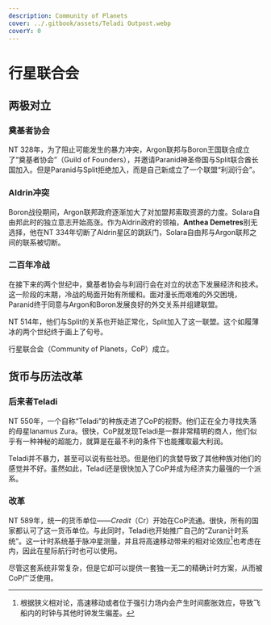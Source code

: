 ```yaml
---
description: Community of Planets
cover: ../.gitbook/assets/Teladi Outpost.webp
coverY: 0
---
```


# 行星联合会

## 两极对立

### 奠基者协会

NT 328年，为了阻止可能发生的暴力冲突，Argon联邦与Boron王国联合成立了“奠基者协会”（Guild of Founders），并邀请Paranid神圣帝国与Split联合酋长国加入。但是Paranid与Split拒绝加入，而是自己新成立了一个联盟“利润行会”。

### Aldrin冲突

Boron战役期间，Argon联邦政府逐渐加大了对加盟邦索取资源的力度。Solara自由邦此时的独立意志开始高涨。作为Aldrin政府的领袖，**Anthea Demetres**别无选择，他在NT 334年切断了Aldrin星区的跳跃门，Solara自由邦与Argon联邦之间的联系被切断。

### 二百年冷战

在接下来的两个世纪中，奠基者协会与利润行会在对立的状态下发展经济和技术。这一阶段的末期，冷战的局面开始有所缓和。面对漫长而艰难的外交困境，Paranid终于同意与Argon和Boron发展良好的外交关系并组建联盟。

NT 514年，他们与Split的关系也开始正常化，Split加入了这一联盟。这个如履薄冰的两个世纪终于画上了句号。

行星联合会（Community of Planets，CoP）成立。

## 货币与历法改革

### 后来者Teladi

NT 550年，一个自称“Teladi”的种族走进了CoP的视野。他们正在全力寻找失落的母星Ianamus Zura。很快，CoP就发现Teladi是一群非常精明的商人，他们似乎有一种神秘的超能力，就算是在最不利的条件下也能攫取最大利润。

Teladi并不暴力，甚至可以说有些社恐。但是他们的贪婪导致了其他种族对他们的感觉并不好。虽然如此，Teladi还是很快加入了CoP并成为经济实力最强的一个派系。

### 改革

NT 589年，统一的货币单位——_Credit_（Cr）开始在CoP流通。很快，所有的国家都认可了这一货币单位。与此同时，Teladi也开始推广自己的“Zuran计时系统”。这一计时系统基于脉冲星测量，并且将高速移动带来的相对论效应[^1]也考虑在内，因此在星际航行时也可以使用。

尽管这套系统非常复杂，但是它却可以提供一套独一无二的精确计时方案，从而被CoP广泛使用。

[^1]: 根据狭义相对论，高速移动或者位于强引力场内会产生时间膨胀效应，导致飞船内的时钟与其他时钟发生偏差。
